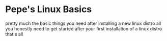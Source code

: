 # Pepe's Linux Basics
 pretty much the basic things you need after installing a new linux distro
all you honestly need to get started after your first installation of a linux distro
that's all